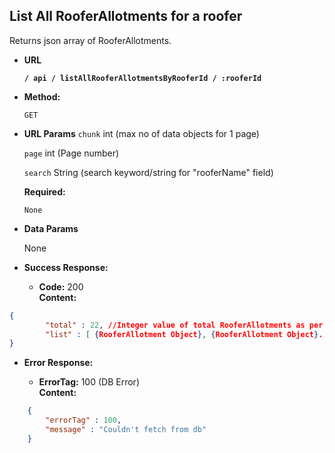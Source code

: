 **List All RooferAllotments for a roofer**
----
  Returns json array of RooferAllotments.

* **URL**

  **`/ api / listAllRooferAllotmentsByRooferId / :rooferId`**

* **Method:**

  `GET`
  
*  **URL Params**
	`chunk` int (max no of data objects for 1 page)
	
	`page` int (Page number)

	`search` String (search keyword/string for "rooferName" field)

   **Required:**
 
   `None`

* **Data Params**

  None

* **Success Response:**

  * **Code:** 200 <br />
    **Content:**
```json
{
		"total" : 22, //Integer value of total RooferAllotments as per query
		"list" : [ {RooferAllotment Object}, {RooferAllotment Object}... ]
}
```
 
* **Error Response:**

  * **ErrorTag:** 100 (DB Error) <br />
    **Content:** 
```json
	{
		"errorTag" : 100,
		"message" : "Couldn't fetch from db"
	}
```